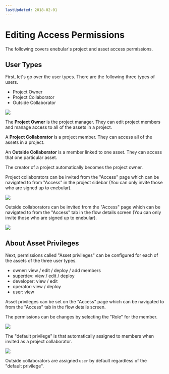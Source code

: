 ```yaml
---
lastUpdated: 2018-02-01
---
```


# Editing Access Permissions

The following covers enebular's project and asset access permissions.

## User Types

First, let's go over the user types. There are the following three types of users.

- Project Owner
- Project Collaborator
- Outside Collaborator

![](/_asset/images/enebular-developers-aboutaccess.png)

The **Project Owner** is the project manager. They can edit project members and manage access to all of the assets in a project.

A **Project Collaborator** is a project member. They can access all of the assets in a project.

An **Outside Collaborator** is a member linked to one asset. They can access that one particular asset.

The creator of a project automatically becomes the project owner.

Project collaborators can be invited from the "Access" page which can be navigated to from "Access" in the project sidebar (You can only invite those who are signed up to enebular).

![](https://i.gyazo.com/de4082a2bf03d51d473dbb1e9bf5f78b.png)

Outside collaborators can be invited from the "Access" page which can be navigated to from the "Access" tab in the flow details screen (You can only invite those who are signed up to enebular).

![](https://i.gyazo.com/cc774e8f901c3629f2c79098172dba61.png)

## About Asset Privileges

Next, permissions called "Asset privileges" can be configured for each of the assets of the three user types.

- owner: view / edit / deploy / add members
- superdev: view / edit / deploy
- developer: view / edit
- operator: view / deploy
- user: view

Asset privileges can be set on the "Access" page which can be navigated to from the "Access" tab in the flow details screen.

The permissions can be changes by selecting the "Role" for the member.

![](https://i.gyazo.com/b6ba9650ebedf08291983c7e472146e0.png)

The "default privilege" is that automatically assigned to members when invited as a project collaborator.

![](https://i.gyazo.com/5d2970b4226d5633c2e81f7abc5f721f.png)

Outside collaborators are assigned `user` by default regardless of the "default privilege".
